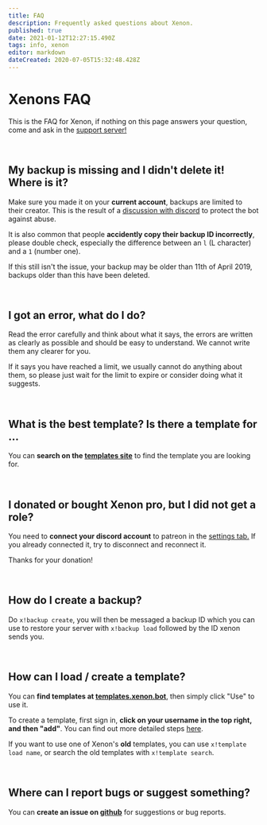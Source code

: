```yaml
---
title: FAQ
description: Frequently asked questions about Xenon.
published: true
date: 2021-01-12T12:27:15.490Z
tags: info, xenon
editor: markdown
dateCreated: 2020-07-05T15:32:48.428Z
---
```


# Xenons FAQ

This is the FAQ for Xenon, if nothing on this page answers your question, come and ask in the [support server!](https://xenon.bot/support)

<br />

## My backup is missing and I didn't delete it! Where is it?

Make sure you made it on your **current account**, backups are limited to their creator. This is the result of a [discussion with discord](https://cdn.discordapp.com/attachments/412360041300230168/480494807823810590/unknown.png) to protect the bot against abuse.

It is also common that people **accidently copy their backup ID incorrectly**, please double check, especially the difference between an `l` (L character) and a `1` (number one).

If this still isn't the issue, your backup may be older than 11th of April 2019, backups older than this have been deleted.

<br />

## I got an error, what do I do?

Read the error carefully and think about what it says, the errors are written as clearly as possible and should be easy to understand. We cannot write them any clearer for you.

If it says you have reached a limit, we usually cannot do anything about them, so please just wait for the limit to expire or consider doing what it suggests.

<br />

## What is the best template? Is there a template for ...

You can **search on the [templates site](https://templates.xenon.bot)** to find the template you are looking for.

<br />

## I donated or bought Xenon pro, but I did not get a role?

You need to **connect your discord account** to patreon in the [settings tab.](https://www.patreon.com/settings/apps) If you already connected it, try to disconnect and reconnect it.

Thanks for your donation!

<br />

## How do I create a backup?

Do `x!backup create`, you will then be messaged a backup ID which you can use to restore your server with `x!backup load` followed by the ID xenon sends you.

<br />

## How can I load / create a template?

You can **find templates at [templates.xenon.bot](https://templates.xenon.bot)**, then simply click "Use" to use it.

To create a template, first sign in, **click on your username in the top right, and then "add"**. You can find out more detailed steps [here](/templates#creating-a-template).

If you want to use one of Xenon's **old** templates, you can use `x!template load name`, or search the old templates with `x!template search`.

<br />

## Where can I report bugs or suggest something?

You can **create an issue on [github](https://github.com/Xenon-Bot/xenon-main/issues)** for suggestions or bug reports.

